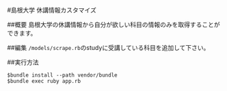 #島根大学 休講情報カスタマイズ

##概要
島根大学の休講情報から自分が欲しい科目の情報のみを取得することができます。

##編集
`/models/scrape.rb`のstudyに受講している科目を追加して下さい。

##実行方法
```
$bundle install --path vendor/bundle
$bundle exec ruby app.rb 
```
